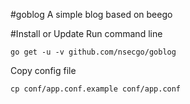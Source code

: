 #goblog
A simple blog based on beego

#Install or Update
Run command line

    go get -u -v github.com/nsecgo/goblog

Copy config file

    cp conf/app.conf.example conf/app.conf